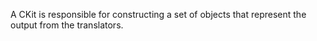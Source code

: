 A CKit is responsible for constructing a set of objects that represent the output from the translators.